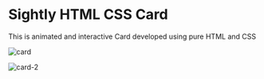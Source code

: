 # Sightly HTML CSS Card 
This is animated and interactive Card developed using pure HTML and CSS

![card](https://user-images.githubusercontent.com/104005034/196486527-3fd41c6d-6449-443a-ae6a-206461881933.png)

![card-2](https://user-images.githubusercontent.com/104005034/196486591-9044931c-5495-4229-9192-ff3465187bfe.png)
